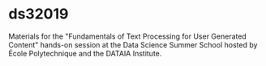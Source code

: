 # ds32019
Materials for the "Fundamentals of Text Processing for User Generated Content" hands-on session at the Data Science Summer School hosted by École Polytechnique and the DATAIA Institute.
